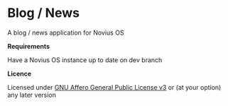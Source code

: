 Blog / News
===========

A blog / news application for Novius OS

**Requirements**

Have a Novius OS instance up to date on dev branch

**Licence**

Licensed under [GNU Affero General Public License v3](http://www.gnu.org/licenses/agpl-3.0.html) or (at your option) any later version
